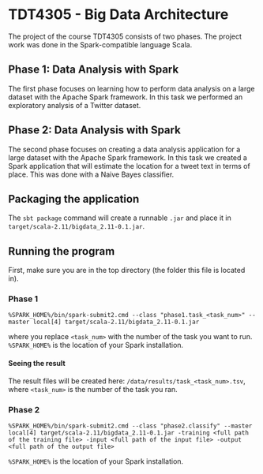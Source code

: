 # TDT4305 - Big Data Architecture
The project of the course TDT4305 consists of two phases. The project work was done in the Spark-compatible language Scala.

## Phase 1: Data Analysis with Spark
The first phase focuses on learning how to perform data analysis on a large dataset with the Apache Spark framework. In this task we performed an exploratory analysis of a Twitter dataset.

## Phase 2: Data Analysis with Spark
The second phase focuses on creating a data analysis application for a large dataset with the Apache Spark framework. In this task we created a Spark application that will estimate the location for a tweet text in terms of place. This was done with a Naive Bayes classifier.

## Packaging the application
The `sbt package` command will create a runnable `.jar` and place it in `target/scala-2.11/bigdata_2.11-0.1.jar`.

## Running the program
First, make sure you are in the top directory (the folder this file is located in).

### Phase 1
```
%SPARK_HOME%/bin/spark-submit2.cmd --class "phase1.task_<task_num>" --master local[4] target/scala-2.11/bigdata_2.11-0.1.jar
```
where you replace `<task_num>` with the number of the task you want to run. `%SPARK_HOME%` is the location of your Spark installation.

#### Seeing the result
The result files will be created here: `/data/results/task_<task_num>.tsv`, where `<task_num>` is the number of the task you ran.

### Phase 2
```
%SPARK_HOME%/bin/spark-submit2.cmd --class "phase2.classify" --master local[4] target/scala-2.11/bigdata_2.11-0.1.jar -training <full path of the training file> -input <full path of the input file> -output <full path of the output file>
```
`%SPARK_HOME%` is the location of your Spark installation.

